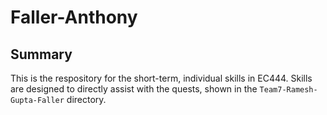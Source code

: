 # Faller-Anthony

## Summary
This is the respository for the short-term, individual skills in EC444. Skills are designed to directly assist with the quests, shown in the `Team7-Ramesh-Gupta-Faller` directory.
